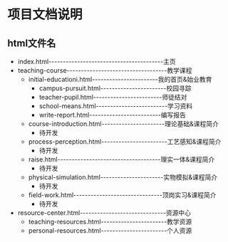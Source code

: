 项目文档说明
======
html文件名
-----------------
*   index.html----------------------------------------主页
*   teaching-course-----------------------------------教学课程
    *   initial-educationi.html-----------------------我的首页&始业教育
        *   campus-pursuit.html-----------------------校园寻踪
        *   teacher-pupil.html------------------------师徒结对
        *   school-means.html-------------------------学习资料
        *   write-report.html-------------------------编写报告
    *   course-introduction.html----------------------理论基础&课程简介
        *   待开发
    *   process-perception.html-----------------------工艺感知&课程简介
        *   待开发
    *   raise.html------------------------------------理实一体&课程简介
        *   待开发 
    *   physical-simulation.html----------------------实物模拟&课程简介
        *   待开发 
    *   field-work.html-------------------------------顶岗实习&课程简介
        *   待开发 
*   resource-center.html------------------------------资源中心
    *   teaching-resources.html-----------------------教学资源
    *   personal-resources.html-----------------------个人资源